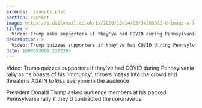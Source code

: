 ```yaml
--- 
extends: _layouts.post 
section: content 
image: https://i.dailymail.co.uk/1s/2020/10/14/03/34365962-0-image-a-7_1602642020882.jpg 
title: > 
  Video: Trump asks supporters if they've had COVID during Pennsylvania rally 
description: > 
  Video: Trump quizzes supporters if they've had COVID during Pennsylvania rally as he boasts of his 'immunity', throws masks into the crowd and threatens AGAIN to kiss everyone in the audiencePresident Donald Trump asked audience members at his packed Pennsylvania rally if they'd contracted the coronavirus. 
date: 1602652008.5272295 
--- 
```

Video: Trump quizzes supporters if they've had COVID during Pennsylvania rally as he boasts of his 'immunity', throws masks into the crowd and threatens AGAIN to kiss everyone in the audience

President Donald Trump asked audience members at his packed Pennsylvania rally if they'd contracted the coronavirus.